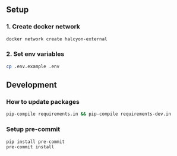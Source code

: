 ## Setup
### 1. Create docker network
```bash
docker network create halcyon-external
```

### 2. Set env variables
```bash
cp .env.example .env
```

## Development

### How to update packages
```bash
pip-compile requirements.in && pip-compile requirements-dev.in
```

### Setup pre-commit
```bash
pip install pre-commit
pre-commit install
```
